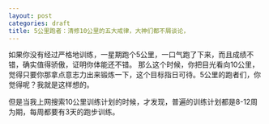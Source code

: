 ```yaml
---
layout: post
categories: draft
title: 5公里跑者：清修10公里的五大戒律，大神们都不屑谈论，
---
```


如果你没有经过严格地训练，一星期跑个5公里，一口气跑了下来，而且成绩不错，确实值得骄傲，证明你体能还不错。 那么这个时候，你把目光看向10公里，觉得只要你那拿点意志力出来锻炼一下，这个目标指日可待。5公里的跑者们，你觉得呢？我就是这样想的。

但是当我上网搜索10公里训练计划的时候，才发现，普遍的训练计划都是8-12周为期，每周都要有3天的跑步训练。


<!--stackedit_data:
eyJoaXN0b3J5IjpbNTM1ODkxMjI5XX0=
-->